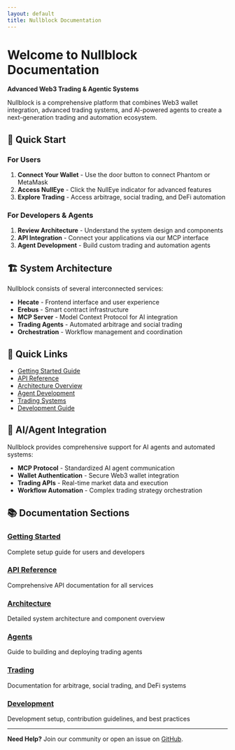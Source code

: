 ```yaml
---
layout: default
title: Nullblock Documentation
---
```


# Welcome to Nullblock Documentation

**Advanced Web3 Trading & Agentic Systems**

Nullblock is a comprehensive platform that combines Web3 wallet integration, advanced trading systems, and AI-powered agents to create a next-generation trading and automation ecosystem.

## 🚀 Quick Start

### For Users
1. **Connect Your Wallet** - Use the door button to connect Phantom or MetaMask
2. **Access NullEye** - Click the NullEye indicator for advanced features
3. **Explore Trading** - Access arbitrage, social trading, and DeFi automation

### For Developers & Agents
1. **Review Architecture** - Understand the system design and components
2. **API Integration** - Connect your applications via our MCP interface
3. **Agent Development** - Build custom trading and automation agents

## 🏗️ System Architecture

Nullblock consists of several interconnected services:

- **Hecate** - Frontend interface and user experience
- **Erebus** - Smart contract infrastructure
- **MCP Server** - Model Context Protocol for AI integration
- **Trading Agents** - Automated arbitrage and social trading
- **Orchestration** - Workflow management and coordination

## 🔗 Quick Links

- [Getting Started Guide](getting-started/)
- [API Reference](api/)
- [Architecture Overview](architecture/)
- [Agent Development](agents/)
- [Trading Systems](trading/)
- [Development Guide](development/)

## 🤖 AI/Agent Integration

Nullblock provides comprehensive support for AI agents and automated systems:

- **MCP Protocol** - Standardized AI agent communication
- **Wallet Authentication** - Secure Web3 wallet integration
- **Trading APIs** - Real-time market data and execution
- **Workflow Automation** - Complex trading strategy orchestration

## 📚 Documentation Sections

### [Getting Started](getting-started/)
Complete setup guide for users and developers

### [API Reference](api/)
Comprehensive API documentation for all services

### [Architecture](architecture/)
Detailed system architecture and component overview

### [Agents](agents/)
Guide to building and deploying trading agents

### [Trading](trading/)
Documentation for arbitrage, social trading, and DeFi systems

### [Development](development/)
Development setup, contribution guidelines, and best practices

---

**Need Help?** Join our community or open an issue on [GitHub](https://github.com/aetherBytes/nullblock).
